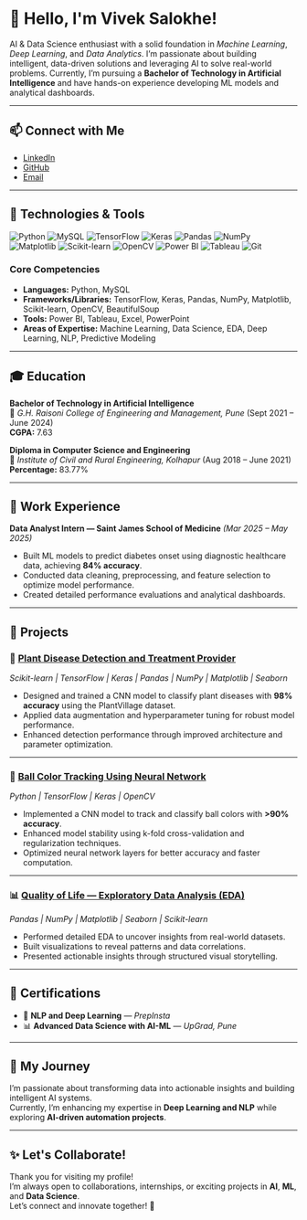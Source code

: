 # 👋 Hello, I'm Vivek Salokhe!

AI & Data Science enthusiast with a solid foundation in *Machine Learning*, *Deep Learning*, and *Data Analytics*. I’m passionate about building intelligent, data-driven solutions and leveraging AI to solve real-world problems. Currently, I’m pursuing a **Bachelor of Technology in Artificial Intelligence** and have hands-on experience developing ML models and analytical dashboards.

---

## 📫 Connect with Me
- [LinkedIn](https://www.linkedin.com/in/vivekraj-salokhe-bb5831223/)
- [GitHub](https://github.com/vivekrajsalokhe)
- [Email](mailto:viveksalokhe1999@gmail.com)

---

## 🔧 Technologies & Tools
![Python](https://img.shields.io/badge/Python-3776AB?logo=python&logoColor=white&style=for-the-badge)
![MySQL](https://img.shields.io/badge/MySQL-4479A1?logo=mysql&logoColor=white&style=for-the-badge)
![TensorFlow](https://img.shields.io/badge/TensorFlow-FF6F00?logo=tensorflow&logoColor=white&style=for-the-badge)
![Keras](https://img.shields.io/badge/Keras-D00000?logo=keras&logoColor=white&style=for-the-badge)
![Pandas](https://img.shields.io/badge/Pandas-150458?logo=pandas&logoColor=white&style=for-the-badge)
![NumPy](https://img.shields.io/badge/NumPy-013243?logo=numpy&logoColor=white&style=for-the-badge)
![Matplotlib](https://img.shields.io/badge/Matplotlib-11557C?logo=plotly&logoColor=white&style=for-the-badge)
![Scikit-learn](https://img.shields.io/badge/Scikit--learn-F7931E?logo=scikitlearn&logoColor=white&style=for-the-badge)
![OpenCV](https://img.shields.io/badge/OpenCV-5C3EE8?logo=opencv&logoColor=white&style=for-the-badge)
![Power BI](https://img.shields.io/badge/Power%20BI-F2C811?logo=powerbi&logoColor=black&style=for-the-badge)
![Tableau](https://img.shields.io/badge/Tableau-E97627?logo=tableau&logoColor=white&style=for-the-badge)
![Git](https://img.shields.io/badge/Git-F05032?logo=git&logoColor=white&style=for-the-badge)

### Core Competencies
- **Languages:** Python, MySQL  
- **Frameworks/Libraries:** TensorFlow, Keras, Pandas, NumPy, Matplotlib, Scikit-learn, OpenCV, BeautifulSoup  
- **Tools:** Power BI, Tableau, Excel, PowerPoint  
- **Areas of Expertise:** Machine Learning, Data Science, EDA, Deep Learning, NLP, Predictive Modeling  

---

## 🎓 Education

**Bachelor of Technology in Artificial Intelligence**  
📍 *G.H. Raisoni College of Engineering and Management, Pune* (Sept 2021 – June 2024)  
**CGPA:** 7.63  

**Diploma in Computer Science and Engineering**  
📍 *Institute of Civil and Rural Engineering, Kolhapur* (Aug 2018 – June 2021)  
**Percentage:** 83.77%  

---

## 💼 Work Experience

**Data Analyst Intern — Saint James School of Medicine** *(Mar 2025 – May 2025)*  
- Built ML models to predict diabetes onset using diagnostic healthcare data, achieving **84% accuracy**.  
- Conducted data cleaning, preprocessing, and feature selection to optimize model performance.  
- Created detailed performance evaluations and analytical dashboards.

---

## 🚀 Projects

### 🌿 [Plant Disease Detection and Treatment Provider](https://github.com/vivekrajsalokhe/Plant-Leaf-Disease-Detection-And-Treatment-Provider)
*Scikit-learn | TensorFlow | Keras | Pandas | NumPy | Matplotlib | Seaborn*  
- Designed and trained a CNN model to classify plant diseases with **98% accuracy** using the PlantVillage dataset.  
- Applied data augmentation and hyperparameter tuning for robust model performance.  
- Enhanced detection performance through improved architecture and parameter optimization.  

---

### 🎯 [Ball Color Tracking Using Neural Network](https://github.com/vivekrajsalokhe/Ball-color-tracking)
*Python | TensorFlow | Keras | OpenCV*  
- Implemented a CNN model to track and classify ball colors with **>90% accuracy**.  
- Enhanced model stability using k-fold cross-validation and regularization techniques.  
- Optimized neural network layers for better accuracy and faster computation.

---

### 📊 [Quality of Life — Exploratory Data Analysis (EDA)](https://github.com/vivekrajsalokhe/Quality-of-Life---Exploratory-Data-Analysis-EDA-)
*Pandas | NumPy | Matplotlib | Seaborn | Scikit-learn*  
- Performed detailed EDA to uncover insights from real-world datasets.  
- Built visualizations to reveal patterns and data correlations.  
- Presented actionable insights through structured visual storytelling.  

---

## 🏅 Certifications
- 🧠 **NLP and Deep Learning** — *PrepInsta*  
- 📊 **Advanced Data Science with AI-ML** — *UpGrad, Pune*  

---

## 🌱 My Journey
I’m passionate about transforming data into actionable insights and building intelligent AI systems.  
Currently, I’m enhancing my expertise in **Deep Learning and NLP** while exploring **AI-driven automation projects**.  

---

## ✨ Let's Collaborate!
Thank you for visiting my profile!  
I’m always open to collaborations, internships, or exciting projects in **AI**, **ML**, and **Data Science**.  
Let’s connect and innovate together! 🚀

